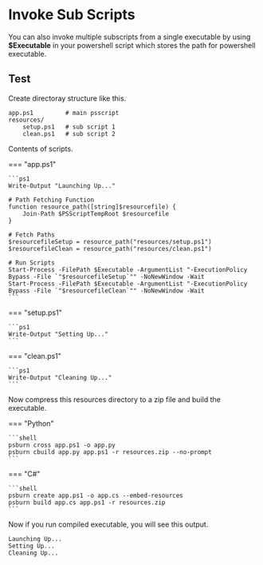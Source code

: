 # Invoke Sub Scripts

You can also invoke multiple subscripts from a single executable by using **$Executable** in your powershell script which stores the path for powershell executable.


## Test

Create directoray structure like this.

```
app.ps1			# main psscript
resources/
	setup.ps1	# sub script 1
	clean.ps1	# sub script 2
```

Contents of scripts.

=== "app.ps1"

	```ps1
	Write-Output "Launching Up..."

	# Path Fetching Function
	function resource_path([string]$resourcefile) {
	    Join-Path $PSScriptTempRoot $resourcefile
	}

	# Fetch Paths
	$resourcefileSetup = resource_path("resources/setup.ps1")
	$resourcefileClean = resource_path("resources/clean.ps1")

	# Run Scripts
	Start-Process -FilePath $Executable -ArgumentList "-ExecutionPolicy Bypass -File `"$resourcefileSetup`"" -NoNewWindow -Wait
	Start-Process -FilePath $Executable -ArgumentList "-ExecutionPolicy Bypass -File `"$resourcefileClean`"" -NoNewWindow -Wait
	```

=== "setup.ps1"

	```ps1
	Write-Output "Setting Up..."
	```

=== "clean.ps1"

	```ps1
	Write-Output "Cleaning Up..."
	```

Now compress this resources directory to a zip file and build the executable.

=== "Python"

	```shell
	psburn cross app.ps1 -o app.py
	psburn cbuild app.py app.ps1 -r resources.zip --no-prompt
	```

=== "C#"

	```shell
	psburn create app.ps1 -o app.cs --embed-resources
	psburn build app.cs app.ps1 -r resources.zip
	```

Now if you run compiled executable, you will see this output.

```
Launching Up...
Setting Up...
Cleaning Up...
```